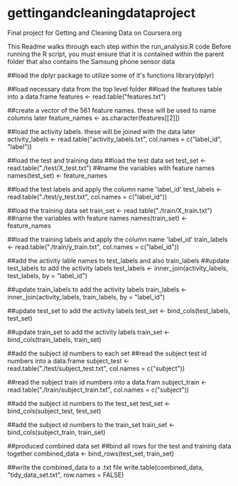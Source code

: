 # gettingandcleaningdataproject
Final project for Getting and Cleaning Data on Coursera.org

This Readme walks through each step within the run_analysis.R code
Before running the R script, you must ensure that it is contained within the parent folder that also contains the Samsung phone sensor data

##load the dplyr package to utilize some of it's functions
library(dplyr)

##load necessary data from the top level folder
  ##load the features table into a data.frame
  features <- read.table("features.txt")
  
  ##create a vector of the 561 feature names.  these will be used to name columns later
  feature_names <- as.character(features[[2]])
  
  ##load the activity labels.  these will be joined with the data later
  activity_labels <- read.table("activity_labels.txt", col.names = c("label_id", "label"))

##load the test and training data
  ##load the test data set
  test_set <- read.table("./test/X_test.txt")
  ##name the variables with feature names
  names(test_set) <- feature_names
  
  ##load the test labels and apply the column name 'label_id'
  test_labels <- read.table("./test/y_test.txt", col.names = c("label_id"))
  
  ##load the training data set
  train_set <- read.table("./train/X_train.txt")
  ##name the variables with feature names
  names(train_set) <- feature_names
  
  ##load the training labels and apply the column name 'label_id'
  train_labels <- read.table("./train/y_train.txt", col.names = c("label_id"))

##add the activity lable names to test_labels and also train_labels
  ##update test_labels to add the activity labels
  test_labels <- inner_join(activity_labels, test_labels, by = "label_id")
  
  ##update train_labels to add the activity labels
  train_labels <- inner_join(activity_labels, train_labels, by = "label_id")
  
  ##update test_set to add the activity labels
  test_set  <- bind_cols(test_labels, test_set)
  
  ##update train_set to add the activity labels
  train_set <- bind_cols(train_labels, train_set)
  
##add the subject id numbers to each set
  ##read the subject test id numbers into a data.frame
  subject_test <- read.table("./test/subject_test.txt", col.names = c("subject"))
  
  ##read the subject train id numbers into a data.fram
  subject_train <- read.table("./train/subject_train.txt", col.names = c("subject"))
  
  ##add the subject id numbers to the test_set
  test_set <- bind_cols(subject_test, test_set)
  
  ##add the subject id numbers to the train_set
  train_set <- bind_cols(subject_train, train_set)
  
##produced combined data set
  ##bind all rows for the test and training data together
  combined_data <- bind_rows(test_set, train_set)

##write the combined_data to a .txt file
  write.table(combined_data, "tidy_data_set.txt", row.names = FALSE)
  
